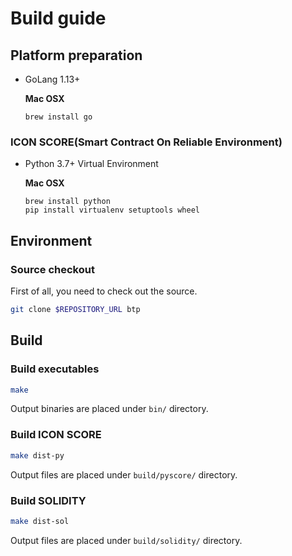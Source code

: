 # Build guide

## Platform preparation

* GoLang 1.13+

  **Mac OSX**
    ```
    brew install go
    ```

### ICON SCORE(Smart Contract On Reliable Environment) 
 
* Python 3.7+ Virtual Environment

  **Mac OSX**
    ```
    brew install python
    pip install virtualenv setuptools wheel
    ```

## Environment

### Source checkout

First of all, you need to check out the source.
```bash
git clone $REPOSITORY_URL btp
```

## Build

### Build executables

```bash
make
```

Output binaries are placed under `bin/` directory.


### Build ICON SCORE

```bash
make dist-py
```

Output files are placed under `build/pyscore/` directory.

### Build SOLIDITY

```bash
make dist-sol
```

Output files are placed under `build/solidity/` directory.
